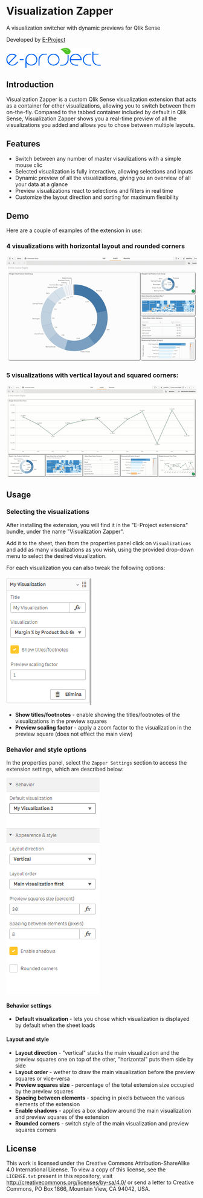 # Visualization Zapper

A visualization switcher with dynamic previews for Qlik Sense

Developed by [E-Project](http://e-projectsrl.it)

![logo E-Project](images/logo_epj.png)

## Introduction

Visualization Zapper is a custom Qlik Sense visualization extension that acts as a container for other visualizations, allowing you to switch between them on-the-fly. Compared to the tabbed container included by default in Qlik Sense, Visualization Zapper shows you a real-time preview of all the visualizations you added and allows you to chose between multiple layouts.

## Features

- Switch between any number of master visaulizations with a simple mouse clic
- Selected visualization is fully interactive, allowing selections and inputs
- Dynamic preview of all the visualizations, giving you an overview of all your data at a glance
- Preview visualizations react to selections and filters in real time
- Customize the layout direction and sorting for maximum flexibility

## Demo

Here are a couple of examples of the extension in use:

### 4 visualizations with horizontal layout and rounded corners

![](images/demo-horizontal.gif)

### 5 visualizations with vertical layout and squared corners:

![](images/demo-vertical.gif)

## Usage

### Selecting the visualizations
After installing the extension, you will find it in the "E-Project extensions" bundle, under the name "Visualization Zapper".

Add it to the sheet, then from the properties panel click on `Visualizations` and add as many visualizations as you wish, using the provided drop-down menu to select the desired visualization.

For each visualization you can also tweak the following options:

![](images/vis-options.png)

- **Show titles/footnotes** - enable showing the titles/footnotes of the visualizations in the preview squares
- **Preview scaling factor** - apply a zoom factor to the visualization in the preview square (does not effect the main view)

### Behavior and style options

In the properties panel, select the `Zapper Settings` section to access the extension settings, which are described below:

![](images/style-options.png)

#### Behavior settings

- **Default visualization** - lets you chose which visualization is displayed by default when the sheet loads

#### Layout and style

- **Layout direction** - "vertical" stacks the main visualization and the preview squares one on top of the other, "horizontal" puts them side by side
- **Layout order** - wether to draw the main visualization before the preview squares or vice-versa
- **Preview squares size** - percentage of the total extension size occupied by the preview squares
- **Spacing between elements** - spacing in pixels between the various elements of the extension
- **Enable shadows** - applies a box shadow around the main visualization and preview squares of the extension
- **Rounded corners** - switch style of the main visualization and preview squares corners



## License

This work is licensed under the Creative Commons Attribution-ShareAlike 4.0 International License. To view a copy of this license, see the `LICENSE.txt` present in this repository, visit http://creativecommons.org/licenses/by-sa/4.0/ or send a letter to Creative Commons, PO Box 1866, Mountain View, CA 94042, USA.